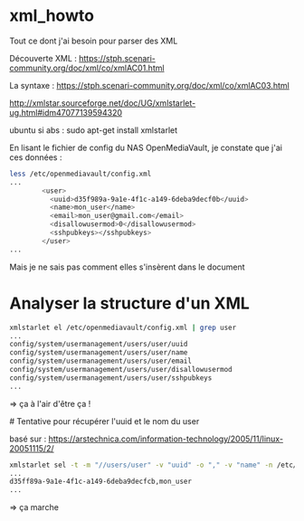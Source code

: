 # xml_howto
Tout ce dont j'ai besoin pour parser des XML

Découverte XML : https://stph.scenari-community.org/doc/xml/co/xmlAC01.html

La syntaxe : https://stph.scenari-community.org/doc/xml/co/xmlAC03.html

http://xmlstar.sourceforge.net/doc/UG/xmlstarlet-ug.html#idm47077139594320

ubuntu si abs : sudo apt-get install xmlstarlet

En lisant le fichier de config du NAS OpenMediaVault, je constate que j'ai ces données :

```bash
less /etc/openmediavault/config.xml
...
        <user>
          <uuid>d35f989a-9a1e-4f1c-a149-6deba9decf0b</uuid>
          <name>mon_user</name>
          <email>mon_user@gmail.com</email>
          <disallowusermod>0</disallowusermod>
          <sshpubkeys></sshpubkeys>
        </user>
...
```
Mais je ne sais pas comment elles s'insèrent dans le document

# Analyser la structure d'un XML
```bash
xmlstarlet el /etc/openmediavault/config.xml | grep user
...
config/system/usermanagement/users/user/uuid
config/system/usermanagement/users/user/name
config/system/usermanagement/users/user/email
config/system/usermanagement/users/user/disallowusermod
config/system/usermanagement/users/user/sshpubkeys
...
```
=> ça à l'air d'être ça !

# Tentative pour récupérer l'uuid et le nom du user

basé sur : https://arstechnica.com/information-technology/2005/11/linux-20051115/2/
```bash
xmlstarlet sel -t -m "//users/user" -v "uuid" -o "," -v "name" -n /etc/openmediavault/config.xml
...
d35ff89a-9a1e-4f1c-a149-6deba9decfcb,mon_user
...
```
=> ça marche
